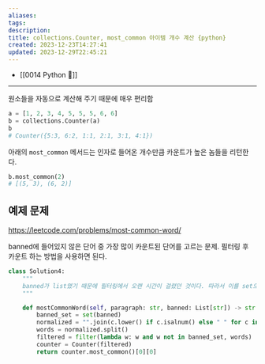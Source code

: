 ```yaml
---
aliases: 
tags: 
description:
title: collections.Counter, most_common 아이템 개수 계산 {python}
created: 2023-12-23T14:27:41
updated: 2023-12-29T22:45:21
---
```

- [[0014 Python 🐍]]
___

원소들을 자동으로 계산해 주기 때문에 매우 편리함

```python
a = [1, 2, 3, 4, 5, 5, 5, 6, 6]
b = collections.Counter(a)
b
# Counter({5:3, 6:2, 1:1, 2:1, 3:1, 4:1})
```

아래의 `most_common` 메서드는 인자로 들어온 개수만큼 카운트가 높은 놈들을 리턴한다.

```python
b.most_common(2)
# [(5, 3), (6, 2)]
```

## 예제 문제

<https://leetcode.com/problems/most-common-word/>

banned에 들어있지 않은 단어 중 가장 많이 카운트된 단어를 고르는 문제. 필터링 후 카운트 하는 방법을 사용하면 된다.

```python
class Solution4:
    """
    banned가 list였기 때문에 필터링에서 오랜 시간이 걸렸던 것이다. 따라서 이를 set으로 바꿔줬더니 90ms -> 38ms로 바뀌었다.
    """

    def mostCommonWord(self, paragraph: str, banned: List[str]) -> str:
        banned_set = set(banned)
        normalized = "".join(c.lower() if c.isalnum() else " " for c in paragraph)
        words = normalized.split()
        filtered = filter(lambda w: w and w not in banned_set, words)
        counter = Counter(filtered)
        return counter.most_common()[0][0]
```
